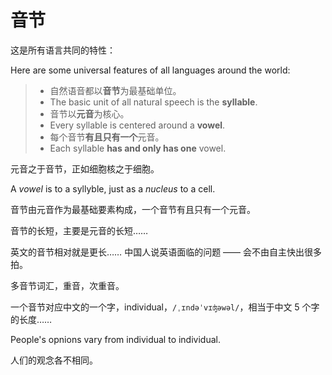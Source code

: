# 音节

这是所有语言共同的特性：

Here are some universal features of all languages around the world:

> * 自然语音都以**音节**为最基础单位。
> * The basic unit of all natural speech is the **syllable**.
> * 音节以**元音**为核心。
> * Every syllable is centered around a **vowel**.
> * 每个音节**有且只有一个**元音。
> * Each syllable **has and only has one** vowel.

元音之于音节，正如细胞核之于细胞。

A *vowel* is to a syllyble, just as a *nucleus* to a cell.



音节由元音作为最基础要素构成，一个音节有且只有一个元音。

音节的长短，主要是元音的长短……

英文的音节相对就是更长…… 中国人说英语面临的问题 —— 会不由自主快出很多拍。

多音节词汇，重音，次重音。

一个音节对应中文的一个字，individual，`/ˌɪndəˈvɪʤəwəl/`，相当于中文 5 个字的长度……

People's opnions vary from individual to individual. 

人们的观念各不相同。


